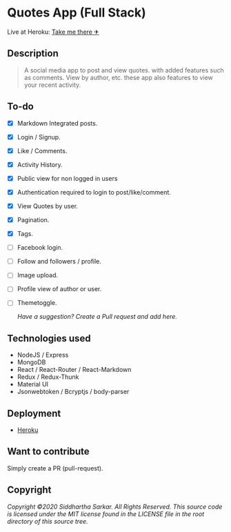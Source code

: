 # Quotes App (Full Stack)

Live at Heroku: [Take me there ✈](https://quotes-app-mern.herokuapp.com/)

## Description

> A social media app to post and view quotes. with added features such as comments. View by author, etc. these app also features to view your recent activity.

## To-do

- [x] Markdown Integrated posts.
- [x] Login / Signup.
- [x] Like / Comments.
- [x] Activity History.
- [x] Public view for non logged in users
- [x] Authentication required to login to post/like/comment.
- [x] View Quotes by user.
- [x] Pagination.
- [x] Tags.
- [ ] Facebook login.
- [ ] Follow and followers / profile.
- [ ] Image upload.
- [ ] Profile view of author or user.
- [ ] Themetoggle.

  _Have a suggestion? Create a Pull request and add here._

## Technologies used

- NodeJS / Express
- MongoDB
- React / React-Router / React-Markdown
- Redux / Redux-Thunk
- Material UI
- Jsonwebtoken / Bcryptjs / body-parser

## Deployment

- [Heroku](https://heroku.com/)

## Want to contribute

Simply create a PR (pull-request).

## Copyright

_Copyright ©2020 Siddhartha Sarkar. All Rights Reserved.
This source code is licensed under the MIT license found in the LICENSE file in the root directory of this source tree._

